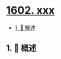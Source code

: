 # [1602. xxx](https://github.com/Tdahuyou/TNotes.leetcode/tree/main/notes/1602.%20xxx)

<!-- region:toc -->

- [1. 📝 概述](#1--概述)

<!-- endregion:toc -->

## 1. 📝 概述
